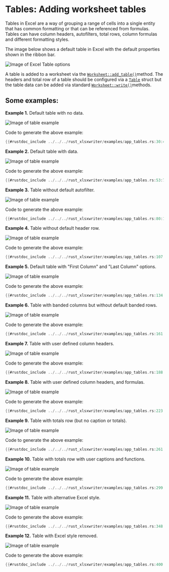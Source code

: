 # Tables: Adding worksheet tables

Tables in Excel are a way of grouping a range of cells into a single entity
that has common formatting or that can be referenced from formulas. Tables
can have column headers, autofilters, total rows, column formulas and
different formatting styles.

The image below shows a default table in Excel with the default properties
shown in the ribbon bar.

![Image of Excel Table options](../../images/table_intro.png)

A table is added to a worksheet via the [`Worksheet::add_table()`]method. The
headers and total row of a table should be configured via a [`Table`] struct but
the table data can be added via standard [`Worksheet::write()`]methods.

[`Table`]: https://docs.rs/rust_xlsxwriter/latest/rust_xlsxwriter/struct.Table.html
[`Worksheet::write()`]: https://docs.rs/rust_xlsxwriter/latest/rust_xlsxwriter/worksheet/struct.Worksheet.html#method.write
[`Worksheet::add_table()`]: https://docs.rs/rust_xlsxwriter/latest/rust_xlsxwriter/worksheet/struct.Worksheet.html#method.add_table

## Some examples:

**Example 1.** Default table with no data.

![Image of table example](../../images/app_tables1.png)

Code to generate the above example:

```rust
{{#rustdoc_include ../../../rust_xlsxwriter/examples/app_tables.rs:30:47}}
```


**Example 2.** Default table with data.

![Image of table example](../../images/app_tables2.png)

Code to generate the above example:

```rust
{{#rustdoc_include ../../../rust_xlsxwriter/examples/app_tables.rs:53:74}}
```


**Example 3.** Table without default autofilter.

![Image of table example](../../images/app_tables3.png)

Code to generate the above example:

```rust
{{#rustdoc_include ../../../rust_xlsxwriter/examples/app_tables.rs:80:101}}
```


**Example 4.** Table without default header row.

![Image of table example](../../images/app_tables4.png)

Code to generate the above example:

```rust
{{#rustdoc_include ../../../rust_xlsxwriter/examples/app_tables.rs:107:128}}
```


**Example 5.** Default table with "First Column" and "Last Column" options.

![Image of table example](../../images/app_tables5.png)

Code to generate the above example:

```rust
{{#rustdoc_include ../../../rust_xlsxwriter/examples/app_tables.rs:134:155}}
```


**Example 6.** Table with banded columns but without default banded rows.

![Image of table example](../../images/app_tables6.png)

Code to generate the above example:

```rust
{{#rustdoc_include ../../../rust_xlsxwriter/examples/app_tables.rs:161:182}}
```


**Example 7.** Table with user defined column headers.

![Image of table example](../../images/app_tables7.png)

Code to generate the above example:

```rust
{{#rustdoc_include ../../../rust_xlsxwriter/examples/app_tables.rs:188:217}}
```


**Example 8.** Table with user defined column headers, and formulas.

![Image of table example](../../images/app_tables8.png)

Code to generate the above example:

```rust
{{#rustdoc_include ../../../rust_xlsxwriter/examples/app_tables.rs:223:255}}
```


**Example 9.** Table with totals row (but no caption or totals).

![Image of table example](../../images/app_tables9.png)

Code to generate the above example:

```rust
{{#rustdoc_include ../../../rust_xlsxwriter/examples/app_tables.rs:261:293}}
```


**Example 10.** Table with totals row with user captions and functions.

![Image of table example](../../images/app_tables10.png)

Code to generate the above example:

```rust
{{#rustdoc_include ../../../rust_xlsxwriter/examples/app_tables.rs:299:342}}
```


**Example 11.** Table with alternative Excel style.

![Image of table example](../../images/app_tables11.png)

Code to generate the above example:

```rust
{{#rustdoc_include ../../../rust_xlsxwriter/examples/app_tables.rs:348:394}}
```


**Example 12.** Table with Excel style removed.

![Image of table example](../../images/app_tables12.png)

Code to generate the above example:

```rust
{{#rustdoc_include ../../../rust_xlsxwriter/examples/app_tables.rs:400:449}}
```